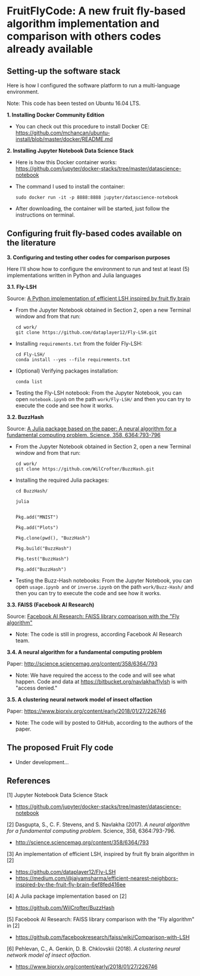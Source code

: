 # FruitFlyCode: A new fruit fly-based algorithm implementation and comparison  with others codes already available



## Setting-up the software stack
Here is how I configured the software platform to run a multi-language environment.

Note: This code has been tested on Ubuntu 16.04 LTS.

**1. Installing Docker Community Edition**

- You can check out this procedure to install Docker CE: https://github.com/mchancan/ubuntu-install/blob/master/docker/README.md

**2. Installing Jupyter Notebook Data Science Stack**

- Here is how this Docker container works: https://github.com/jupyter/docker-stacks/tree/master/datascience-notebook

- The command I used to install the container:

      sudo docker run -it -p 8888:8888 jupyter/datascience-notebook
- After downloading, the container will be started, just follow the instructions on terminal.



## Configuring fruit fly-based codes available on the literature

**3. Configuring and testing other codes for comparison purposes**

Here I'll show how to configure the environment to run and test at least (5) implementations written in Python and Julia languages

**3.1. Fly-LSH**

Source: [A Python implementation of efficient LSH inspired by fruit fly brain](https://github.com/dataplayer12/Fly-LSH)

- From the Jupyter Notebook obtained in Section 2, open a new Terminal window and from that run:

      cd work/
      git clone https://github.com/dataplayer12/Fly-LSH.git

- Installing `requirements.txt` from the folder Fly-LSH:

      cd Fly-LSH/
      conda install --yes --file requirements.txt
- (Optional) Verifying packages installation:
      
      conda list
- Testing the Fly-LSH notebook: From the Jupyter Notebook, you can open `notebook.ipynb` on the path `work/Fly-LSH/` and then you can try to execute the code and see how it works.

**3.2. BuzzHash**

Source: [A Julia package based on the paper: A neural algorithm for a fundamental computing problem. Science, 358, 6364:793-796](https://github.com/WilCrofter/BuzzHash)

- From the Jupyter Notebook obtained in Section 2, open a new Terminal window and from that run:

      cd work/
      git clone https://github.com/WilCrofter/BuzzHash.git

- Installing the required Julia packages:

      cd BuzzHash/
      
      julia
      
      
      Ṕkg.add("MNIST")
      
      Ṕkg.add("Plots")
      
      Pkg.clone(pwd(), "BuzzHash")
      
      Pkg.build("BuzzHash")
      
      Pkg.test("BuzzHash")
      
      Pkg.add("BuzzHash")

- Testing the Buzz-Hash notebooks: From the Jupyter Notebook, you can open `usage.ipynb and` or `inverse.ipynb` on the path `work/Buzz-Hash/` and then you can try to execute the code and see how it works.

**3.3. FAISS (Facebook AI Research)**

Source: [Facebook AI Research: FAISS library comparison with the "Fly algorithm"](https://github.com/facebookresearch/faiss/wiki/Comparison-with-LSH)

- Note: The code is still in progress, according Facebook AI Research team.

**3.4. A neural algorithm for a fundamental computing problem**

Paper: http://science.sciencemag.org/content/358/6364/793

- Note: We have required the access to the code and will see what happen. Code and data at https://bitbucket.org/navlakha/flylsh is with "access denied." 

**3.5. A clustering neural network model of insect olfaction**

Paper: https://www.biorxiv.org/content/early/2018/01/27/226746

- Note: The code will by posted to GitHub, according to the authors of the paper.



## The proposed Fruit Fly code

- Under development...



## References

[1] Jupyter Notebook Data Science Stack
- https://github.com/jupyter/docker-stacks/tree/master/datascience-notebook

[2] Dasgupta, S., C. F. Stevens, and S. Navlakha (2017). *A neural algorithm for a fundamental computing problem*. Science, 358, 6364:793-796.
- http://science.sciencemag.org/content/358/6364/793

[3] An implementation of efficient LSH, inspired by fruit fly brain algorithm in [2]
- https://github.com/dataplayer12/Fly-LSH
- https://medium.com/@jaiyamsharma/efficient-nearest-neighbors-inspired-by-the-fruit-fly-brain-6ef8fed416ee

[4] A Julia package implementation based on [2]
- https://github.com/WilCrofter/BuzzHash

[5] Facebook AI Research: FAISS library comparison with the "Fly algorithm" in [2]
- https://github.com/facebookresearch/faiss/wiki/Comparison-with-LSH

[6] Pehlevan, C., A. Genkin, D. B. Chklovskii (2018). *A clustering neural network model of insect olfaction*.
- https://www.biorxiv.org/content/early/2018/01/27/226746
